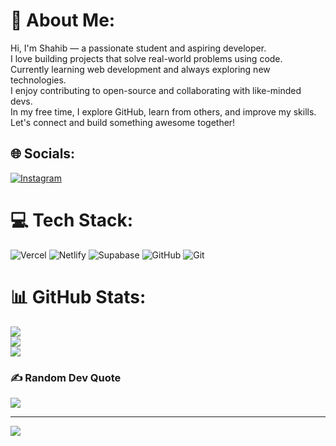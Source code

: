 # 💫 About Me:
Hi, I'm Shahib — a passionate student and aspiring developer.  <br>I love building projects that solve real-world problems using code.  <br>Currently learning web development and always exploring new technologies.  <br>I enjoy contributing to open-source and collaborating with like-minded devs.  <br>In my free time, I explore GitHub, learn from others, and improve my skills.  <br>Let's connect and build something awesome together!


## 🌐 Socials:
[![Instagram](https://img.shields.io/badge/Instagram-%23E4405F.svg?logo=Instagram&logoColor=white)](https://instagram.com/@shahib_azeez) 

# 💻 Tech Stack:
![Vercel](https://img.shields.io/badge/vercel-%23000000.svg?style=for-the-badge&logo=vercel&logoColor=white) ![Netlify](https://img.shields.io/badge/netlify-%23000000.svg?style=for-the-badge&logo=netlify&logoColor=#00C7B7) ![Supabase](https://img.shields.io/badge/Supabase-3ECF8E?style=for-the-badge&logo=supabase&logoColor=white) ![GitHub](https://img.shields.io/badge/github-%23121011.svg?style=for-the-badge&logo=github&logoColor=white) ![Git](https://img.shields.io/badge/git-%23F05033.svg?style=for-the-badge&logo=git&logoColor=white)
# 📊 GitHub Stats:
![](https://github-readme-stats.vercel.app/api?username=ShahibAzeez&theme=dark&hide_border=false&include_all_commits=false&count_private=false)<br/>
![](https://nirzak-streak-stats.vercel.app/?user=ShahibAzeez&theme=dark&hide_border=false)<br/>
![](https://github-readme-stats.vercel.app/api/top-langs/?username=ShahibAzeez&theme=dark&hide_border=false&include_all_commits=false&count_private=false&layout=compact)

### ✍️ Random Dev Quote
![](https://quotes-github-readme.vercel.app/api?type=horizontal&theme=dark)

---
[![](https://visitcount.itsvg.in/api?id=ShahibAzeez&icon=0&color=0)](https://visitcount.itsvg.in)
